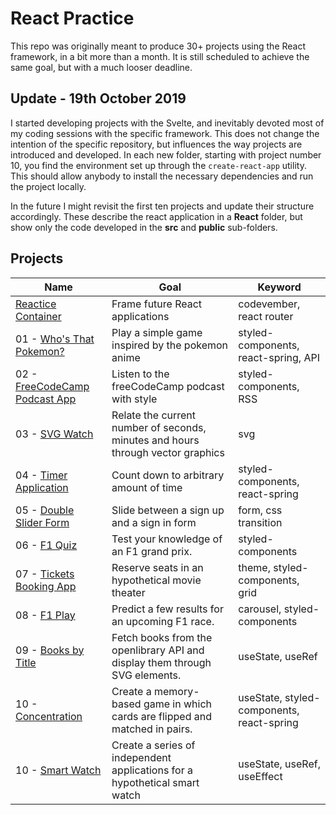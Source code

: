 # React Practice

This repo was originally meant to produce 30+ projects using the React framework, in a bit more than a month. It is still scheduled to achieve the same goal, but with a much looser deadline.

## Update - 19th October 2019

I started developing projects with the Svelte, and inevitably devoted most of my coding sessions with the specific framework. This does not change the intention of the specific repository, but influences the way projects are introduced and developed. In each new folder, starting with project number 10, you find the environment set up through the `create-react-app` utility. This should allow anybody to install the necessary dependencies and run the project locally.

In the future I might revisit the first ten projects and update their structure accordingly. These describe the react application in a **React** folder, but show only the code developed in the **src** and **public** sub-folders.

## Projects

| Name                                                                         | Goal                                                                            | Keyword                                   |
| ---------------------------------------------------------------------------- | ------------------------------------------------------------------------------- | ----------------------------------------- |
| [Reactice Container](https://codepen.io/borntofrappe/full/NELLxG/)           | Frame future React applications                                                 | codevember, react router                  |
| 01 - [Who's That Pokemon?](https://codepen.io/borntofrappe/full/GwYLRw)      | Play a simple game inspired by the pokemon anime                                | styled-components, react-spring, API      |
| 02 - [FreeCodeCamp Podcast App](https://codepen.io/borntofrappe/full/yGbpMm) | Listen to the freeCodeCamp podcast with style                                   | styled-components, RSS                    |
| 03 - [SVG Watch](https://codepen.io/borntofrappe/full/ebRVJd)                | Relate the current number of seconds, minutes and hours through vector graphics | svg                                       |
| 04 - [Timer Application](https://codepen.io/borntofrappe/full/dwVZRQ)        | Count down to arbitrary amount of time                                          | styled-components, react-spring           |
| 05 - [Double Slider Form](https://codepen.io/borntofrappe/full/OGyJbm)       | Slide between a sign up and a sign in form                                      | form, css transition                      |
| 06 - [F1 Quiz](https://codepen.io/borntofrappe/full/pBeMzz)                  | Test your knowledge of an F1 grand prix.                                        | styled-components                         |
| 07 - [Tickets Booking App](https://codepen.io/borntofrappe/full/byqqKY)      | Reserve seats in an hypothetical movie theater                                  | theme, styled-components, grid            |
| 08 - [F1 Play](https://codepen.io/borntofrappe/full/dBpVbB)                  | Predict a few results for an upcoming F1 race.                                  | carousel, styled-components               |
| 09 - [Books by Title](https://codepen.io/borntofrappe/full/JgWdZd)           | Fetch books from the openlibrary API and display them through SVG elements.     | useState, useRef                          |
| 10 - [Concentration](https://codepen.io/borntofrappe/full/rNNWGMZ)           | Create a memory-based game in which cards are flipped and matched in pairs.     | useState, styled-components, react-spring |
| 10 - [Smart Watch](https://codepen.io/borntofrappe/pen/KKKqzJa)              | Create a series of independent applications for a hypothetical smart watch      | useState, useRef, useEffect               |
